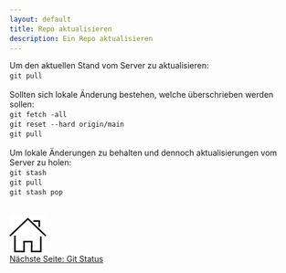 ```yaml
---
layout: default
title: Repo aktualisieren
description: Ein Repo aktualisieren
---
```

Um den aktuellen Stand vom Server zu aktualisieren:<br>
`git pull`<br>
<br>
Sollten sich lokale Änderung bestehen, welche überschrieben werden sollen:<br>
`git fetch -all`<br>
`git reset --hard origin/main`<br>
`git pull`<br>
<br>
Um lokale Änderungen zu behalten und dennoch aktualisierungen vom Server zu holen:<br>
`git stash`<br>
`git pull`<br>
`git stash pop`
<br><br><br>
[![Home](./assets/img/home.png)](https://git.fullme.sh/)<br>
[Nächste Seite: Git Status](./status.html)